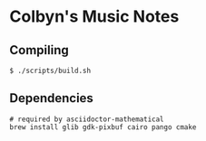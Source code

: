 # Colbyn's Music Notes

## Compiling

```shell
$ ./scripts/build.sh
```

## Dependencies

```shell
# required by asciidoctor-mathematical
brew install glib gdk-pixbuf cairo pango cmake
```